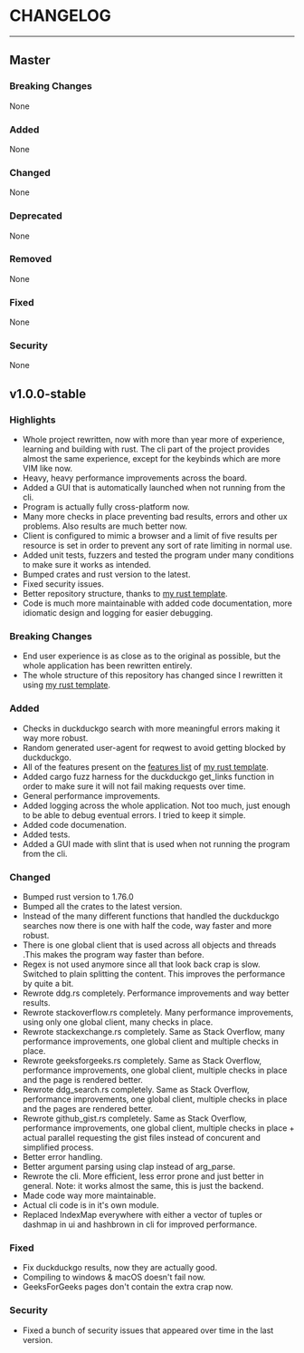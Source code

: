 # CHANGELOG

---

## Master

### Breaking Changes

None

### Added

None

### Changed

None

### Deprecated

None

### Removed

None

### Fixed

None

### Security

None

## v1.0.0-stable

### Highlights

- Whole project rewritten, now with more than year more of experience, learning
  and building with rust. The cli part of the project provides almost the same
  experience, except for the keybinds which are more VIM like now.
- Heavy, heavy performance improvements across the board.
- Added a GUI that is automatically launched when not running from the cli.
- Program is actually fully cross-platform now.
- Many more checks in place preventing bad results, errors and other ux
  problems. Also results are much better now.
- Client is configured to mimic a browser and a limit of five results per
  resource is set in order to prevent any sort of rate limiting in normal use.
- Added unit tests, fuzzers and tested the program under many conditions to make
  sure it works as intended.
- Bumped crates and rust version to the latest.
- Fixed security issues.
- Better repository structure, thanks to
  [my rust template](https://github.com/Obscurely/RustTemplate).
- Code is much more maintainable with added code documentation, more idiomatic
  design and logging for easier debugging.

### Breaking Changes

- End user experience is as close as to the original as possible, but the whole
  application has been rewritten entirely.
- The whole structure of this repository has changed since I rewritten it using
  [my rust template](https://github.com/Obscurely/RustTemplate).

### Added

- Checks in duckduckgo search with more meaningful errors making it way more
  robust.
- Random generated user-agent for reqwest to avoid getting blocked by
  duckduckgo.
- All of the features present on the
  [features list](https://obscurely.github.io/RustTemplate/template/FEATURES.html)
  of [my rust template](https://github.com/Obscurely/RustTemplate).
- Added cargo fuzz harness for the duckduckgo get_links function in order to
  make sure it will not fail making requests over time.
- General performance improvements.
- Added logging across the whole application. Not too much, just enough to be
  able to debug eventual errors. I tried to keep it simple.
- Added code documenation.
- Added tests.
- Added a GUI made with slint that is used when not running the program from the
  cli.

### Changed

- Bumped rust version to 1.76.0
- Bumped all the crates to the latest version.
- Instead of the many different functions that handled the duckduckgo searches
  now there is one with half the code, way faster and more robust.
- There is one global client that is used across all objects and threads .This
  makes the program way faster than before.
- Regex is not used anymore since all that look back crap is slow. Switched to
  plain splitting the content. This improves the performance by quite a bit.
- Rewrote ddg.rs completely. Performance improvements and way better results.
- Rewrote stackoverflow.rs completely. Many performance improvements, using only
  one global client, many checks in place.
- Rewrote stackexchange.rs completely. Same as Stack Overflow, many performance
  improvements, one global client and multiple checks in place.
- Rewrote geeksforgeeks.rs completely. Same as Stack Overflow, performance
  improvements, one global client, multiple checks in place and the page is
  rendered better.
- Rewrote ddg_search.rs completely. Same as Stack Overflow, performance
  improvements, one global client, multiple checks in place and the pages are
  rendered better.
- Rewrote github_gist.rs completely. Same as Stack Overflow, performance
  improvements, one global client, multiple checks in place + actual parallel
  requesting the gist files instead of concurent and simplified process.
- Better error handling.
- Better argument parsing using clap instead of arg_parse.
- Rewrote the cli. More efficient, less error prone and just better in general.
  Note: it works almost the same, this is just the backend.
- Made code way more maintainable.
- Actual cli code is in it's own module.
- Replaced IndexMap everywhere with either a vector of tuples or dashmap in ui
  and hashbrown in cli for improved performance.

### Fixed

- Fix duckduckgo results, now they are actually good.
- Compiling to windows & macOS doesn't fail now.
- GeeksForGeeks pages don't contain the extra crap now.

### Security

- Fixed a bunch of security issues that appeared over time in the last version.
